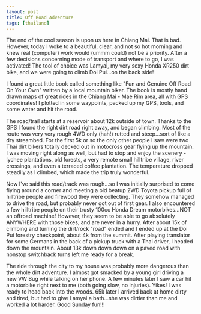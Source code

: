 ```yaml
---
layout: post
title: Off Road Adventure 
tags: [thailand] 
---
```


The end of the cool season is upon us here in Chiang Mai. That is bad. However, today I woke to a beautiful, clear, and not so hot morning and knew real (computer) work would (ummm could) not be a priority. After a few decisions concerning mode of transport and where to go, I was activated! The tool of choice was Lamyai, my very sexy Honda XR250 dirt bike, and we were going to climb Doi Pui...on the back side!

I found a great little book called something like "Fun and Genuine Off Road On Your Own" written by a local mountain biker. The book is mostly hand drawn maps of great rides in the Chiang Mai - Mae Rim area, all with GPS coordinates! I plotted in some waypoints, packed up my GPS, tools, and some water and hit the road.

The road/trail starts at a reservoir about 12k outside of town. Thanks to the GPS I found the right dirt road right away, and began climbing. Most of the route was very very rough 4WD only (hah!) rutted and steep...sort of like a dry streambed. For the first 5k or so the only other people I saw were two Thai dirt bikers totally decked out in motocross gear flying up the mountain. I was moving right along as well, but had to stop and enjoy the scenery - lychee plantations, old forests, a very remote small hilltribe village, river crossings, and even a terraced coffee plantation. The temperature dropped steadily as I climbed, which made the trip truly wonderful.

Now I've said this road/track was rough...so I was initially surprised to come flying around a corner and meeting a old beatup 2WD Toyota pickup full of hilltribe people and firewood they were collecting. They somehow managed to drive the road, but probably never got out of first gear. I also encountered a few hilltribe people on their trusty 100cc Honda Dream motorbikes...NOT an offroad machine! However, they seem to be able to go absolutely ANYWHERE with those bikes, and are never in a hurry. After about 15k of climbing and turning the dirt/rock "road" ended and I ended up at the Doi Pui forestry checkpoint, about 4k from the summit. After playing translator for some Germans in the back of a pickup truck with a Thai driver, I headed down the mountain. About 13k down down down on a paved road with nonstop switchback turns left me ready for a break.

The ride through the city to my house was probably more dangerous than the whole dirt adventure. I almost got smacked by a young girl driving a new VW Bug while talking on her phone. A few minutes later I saw a car hit a motorbike right next to me (both going slow, no injuries). Yikes! I was ready to head back into the woods. 65k later I arrived back at home dirty and tired, but had to give Lamyai a bath...she was dirtier than me and worked a lot harder. Good Sunday fun!!!
